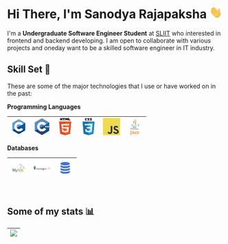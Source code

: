 <h1>Hi There, I'm Sanodya Rajapaksha <img  src="https://raw.githubusercontent.com/ABSphreak/ABSphreak/master/gifs/Hi.gif" width="30px"></h1>

I'm a **Undergraduate Software Engineer Student** at [SLIIT](https://www.sliit.lk/) who interested in frontend and backend developing. I am open to collaborate with various projects and oneday want to be a skilled software engineer in IT industry.

## Skill Set :muscle:

These are some of the major technologies that I use or have worked on in the past:

**Programming Languages**

| <img title="C" alt="C" width="40px" src="https://raw.githubusercontent.com/github/explore/master/topics/c/c.png"> | <img title="CPP" alt="CPP" width="40px" src="https://raw.githubusercontent.com/github/explore/master/topics/cpp/cpp.png" /> | <img alt="HTML" title="HTML" width="40px" src="https://raw.githubusercontent.com/github/explore/master/topics/html/html.png"> |<img alt="CSS" title="CSS" width="40px" src="https://raw.githubusercontent.com/github/explore/master/topics/css/css.png"> | <img alt="JS" title="JavaScript" width="40px" src="https://raw.githubusercontent.com/github/explore/master/topics/javascript/javascript.png"> |<img alt="JAVA" title="Java" width="40px" src="https://raw.githubusercontent.com/github/explore/master/topics/java/java.png"> |
|------|-------|-----|-----|------|------|



<!-- **Libraries and Frameworks**

| <img title="TensorFlow" alt="TensorFlow" width="40px" src="https://raw.githubusercontent.com/github/explore/master/topics/tensorflow/tensorflow.png"> | <img title="Keras" alt="Keras" width="40px" src="https://upload.wikimedia.org/wikipedia/commons/thumb/a/ae/Keras_logo.svg/240px-Keras_logo.svg.png"> | <img title="Scikit-Learn" alt="Scikit Learn" width="40px" src="https://raw.githubusercontent.com/github/explore/master/topics/scikit-learn/scikit-learn.png"> | <img title="OpenCV" alt="OpenCV" width="40px" src="https://raw.githubusercontent.com/github/explore/master/topics/opencv/opencv.png">     | <img title="Docker" alt="Docker" width="40px" src="https://raw.githubusercontent.com/github/explore/master/topics/docker/docker.png"> |
| ----------------------------------------------------------------------------------------------------------------------------------------------------- | ---------------------------------------------------------------------------------------------------------------------------------------------------- | ------------------------------------------------------------------------------------------------------------------------------------------------------------- | ----------------------------------------------------------------------------------------------------------------------------------------- | ------------------------------------------------------------------------------------------------------------------------------------- |
| <img title="Flask" alt="Flask" width="40px" src="https://raw.githubusercontent.com/github/explore/master/topics/flask/flask.png">                     | <img title="Django" alt="Django" width="40px" src="https://raw.githubusercontent.com/github/explore/master/topics/django/django.png">                | <img title="jQuery" alt="jQuery" width="40px" src="https://raw.githubusercontent.com/github/explore/master/topics/jquery/jquery.png">                         | <img title="GrahpQL" alt="GraphQL" width="40px" src="https://raw.githubusercontent.com/github/explore/master/topics/graphql/graphql.png"> | <img title="Selenium" alt="Selenium" width="40px" src="https://img.icons8.com/color/48/000000/selenium-test-automation.png">          | -->

<!-- **Cloud**

| <img title="AWS" alt="AWS" width="40px" src="https://raw.githubusercontent.com/github/explore/main/topics/aws/aws.png"> | <img title="Heroku" alt="Heroku" width="40px" src="https://img.icons8.com/color/48/000000/heroku.png"> |
| ----------------------------------------------------------------------------------------------------------------------- | ------------------------------------------------------------------------------------------------------ | -->

**Databases**

| <img title="SQL" alt="SQL" width="40px" src="https://raw.githubusercontent.com/github/explore/master/topics/mysql/mysql.png"> | <img title="MongoDB" alt="MongoDB" width="40px" src="https://raw.githubusercontent.com/github/explore/master/topics/mongodb/mongodb.png"> | <img title="sql" alt="sql" width="40px" src="https://raw.githubusercontent.com/github/explore/master/topics/sql/sql.png"> <br> |
| ------------------------------------------------------------------------------------------------------------------------- | ----------------------------------------------------------------------------------------------------------------------------------------- | ---------------------------------------------------------------------------------------------------------------------------------------------------------------------- |

<!-- **Tools**

| <img title="Ubuntu" alt="Ubuntu" width="40px" src="https://raw.githubusercontent.com/github/explore/master/topics/ubuntu/ubuntu.png"> | <img title="ZSH" alt="ZSH" width="40px" src="https://s3.amazonaws.com/ohmyzsh/oh-my-zsh-logo.png"> | <img title="VS Code" alt="VS Code" width="40px" src="https://img.icons8.com/fluent/48/000000/visual-studio-code-2019.png"> | <img title="git" alt="git" width="40px" src="https://raw.githubusercontent.com/github/explore/master/topics/git/git.png"> | <img title="Jupyter Notebook" alt="Jupyter" width="40px" src="https://raw.githubusercontent.com/github/explore/master/topics/jupyter-notebook/jupyter-notebook.png"> |
| ------------------------------------------------------------------------------------------------------------------------------------- | -------------------------------------------------------------------------------------------------- | -------------------------------------------------------------------------------------------------------------------------- | ------------------------------------------------------------------------------------------------------------------------- | -------------------------------------------------------------------------------------------------------------------------------------------------------------------- | -->
<br>

## Some of my stats :bar_chart:

| <img src="https://github-readme-stats.vercel.app/api?username=IT21504204&show_icons=true&theme=radical&include_all_commits=true">
| ---------------------------------------------------------------------------------------------------------------------------------- | 

<br>
<!-- 
## Let's Connect :handshake:

| <a href="https://www.linkedin.com/in/tusharmit/"><img src="https://cdn2.iconfinder.com/data/icons/social-media-2285/512/1_Linkedin_unofficial_colored_svg-128.png" width="40"></a> | <a href="https://www.kaggle.com/techytushar/"><img src="https://www.vectorlogo.zone/logos/kaggle/kaggle-icon.svg" width="40"></a> |
| ---------------------------------------------------------------------------------------------------------------------------------------------------------------------------------- | --------------------------------------------------------------------------------------------------------------------------------- |

### Here is a random meme for you, to make your day better
(*PS: Refresh the page to see a new meme* :wink: )

<a href="https://github.com/techytushar/random-memer"><img src='https://random-memer.herokuapp.com/' title="Meme" alt="Please refresh the page if the meme doesn't show up." height="400"></a> -->